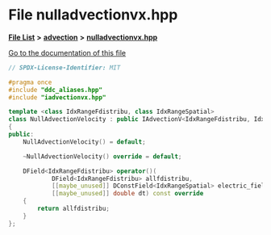 

# File nulladvectionvx.hpp

[**File List**](files.md) **>** [**advection**](dir_b90fde0f10c67a9aef841a6e6700f1f6.md) **>** [**nulladvectionvx.hpp**](nulladvectionvx_8hpp.md)

[Go to the documentation of this file](nulladvectionvx_8hpp.md)


```C++
// SPDX-License-Identifier: MIT

#pragma once
#include "ddc_aliases.hpp"
#include "iadvectionvx.hpp"

template <class IdxRangeFdistribu, class IdxRangeSpatial>
class NullAdvectionVelocity : public IAdvectionV<IdxRangeFdistribu, IdxRangeSpatial>
{
public:
    NullAdvectionVelocity() = default;

    ~NullAdvectionVelocity() override = default;

    DField<IdxRangeFdistribu> operator()(
            DField<IdxRangeFdistribu> allfdistribu,
            [[maybe_unused]] DConstField<IdxRangeSpatial> electric_field,
            [[maybe_unused]] double dt) const override
    {
        return allfdistribu;
    }
};
```



